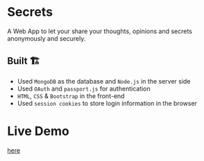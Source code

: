 # Secrets 

A Web App to let your share your thoughts, opinions and secrets anonymously and securely.



 ## Built :building_construction:

* Used `MongoDB` as the database and `Node.js` in the server side
* Used `OAuth` and `passport.js` for authentication
* `HTML`, `CSS` & `Bootstrap` in the front-end
* Used `session cookies` to store login information in the browser



# Live Demo 

[here](https://rocky-cliffs-87270.herokuapp.com/)



